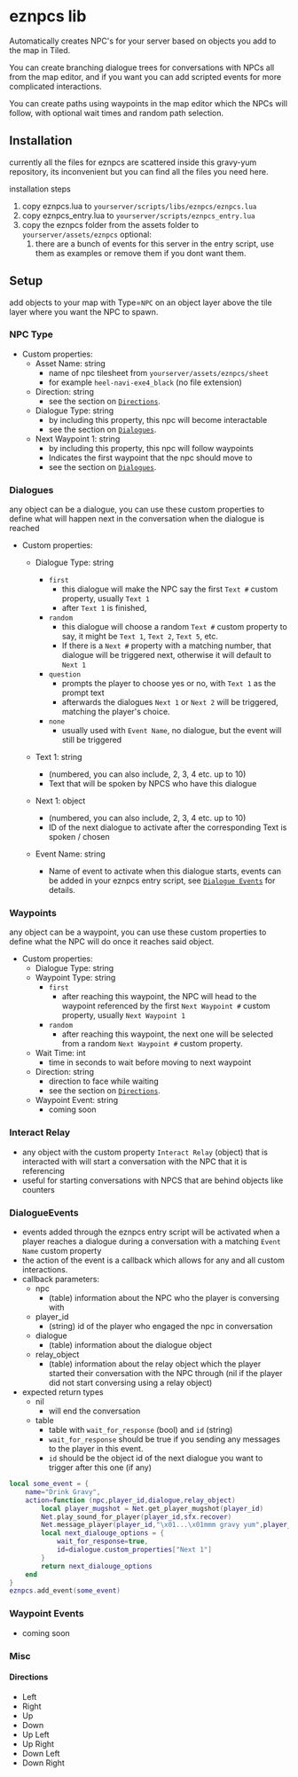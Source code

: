 # eznpcs lib

Automatically creates NPC's for your server based on objects you add to the map in Tiled.

You can create branching dialogue trees for conversations with NPCs all from the map editor, and if you want you can add scripted events for more complicated interactions.

You can create paths using waypoints in the map editor which the NPCs will follow, with optional wait times and random path selection.

## Installation
currently all the files for eznpcs are scattered inside this gravy-yum repository, its inconvenient but you can find all the files you need here.

installation steps
1. copy eznpcs.lua to `yourserver/scripts/libs/eznpcs/eznpcs.lua`
2. copy eznpcs_entry.lua to `yourserver/scripts/eznpcs_entry.lua`
3. copy the eznpcs folder from the assets folder to `yourserver/assets/eznpcs`
optional:
    1. there are a bunch of events for this server in the entry script, use them as examples or remove them if you dont want them.

## Setup
add objects to your map with Type=`NPC` on an object layer above the tile layer where you want the NPC to spawn.

### NPC Type
- Custom properties:
    - Asset Name: string
        - name of npc tilesheet from `yourserver/assets/eznpcs/sheet`
        - for example `heel-navi-exe4_black` (no file extension)
    - Direction: string
        - see the section on [`Directions`](#Directions).
    - Dialogue Type: string
        - by including this property, this npc will become interactable
        - see the section on [`Dialogues`](#Dialogues).
    - Next Waypoint 1: string
        - by including this property, this npc will follow waypoints
        - Indicates the first waypoint that the npc should move to
        - see the section on [`Dialogues`](#Dialogues).



### Dialogues
any object can be a dialogue, you can use these custom properties to define what will happen next in the conversation when the dialogue is reached
- Custom properties:
    - Dialogue Type: string
        - `first`
            - this dialogue will make the NPC say the first `Text #` custom property, usually `Text 1`
            - after `Text 1` is finished, 
        - `random`
            - this dialogue will choose a random `Text #` custom property to say, it might be `Text 1`, `Text 2`, `Text 5`, etc.
            - If there is a `Next #` property with a matching number, that dialogue will be triggered next, otherwise it will default to `Next 1`
        - `question`
            - prompts the player to choose yes or no, with `Text 1` as the prompt text
            - afterwards the dialogues `Next 1` or `Next 2` will be triggered, matching the player's choice.
        - `none`
            - usually used with `Event Name`, no dialogue, but the event will still be triggered
            
    - Text 1: string
        - (numbered, you can also include, 2, 3, 4 etc. up to 10)
        - Text that will be spoken by NPCS who have this dialogue
    - Next 1: object
        - (numbered, you can also include, 2, 3, 4 etc. up to 10)
        - ID of the next dialogue to activate after the corresponding Text is spoken / chosen
    - Event Name: string
        - Name of event to activate when this dialogue starts, events can be added in your eznpcs entry script, see [`Dialogue Events`](#DialogueEvents) for details.

### Waypoints
any object can be a waypoint, you can use these custom properties to define what the NPC will do once it reaches said object.
- Custom properties:
    - Dialogue Type: string
    - Waypoint Type: string
        - `first`
            - after reaching this waypoint, the NPC will head to the waypoint referenced by the first `Next Waypoint #` custom property, usually `Next Waypoint 1`
        - `random`
            - after reaching this waypoint, the next one will be selected from a random `Next Waypoint #` custom property.
    - Wait Time: int
        - time in seconds to wait before moving to next waypoint
    - Direction: string
        - direction to face while waiting
        - see the section on [`Directions`](#Directions).
    - Waypoint Event: string
        - coming soon


### Interact Relay
- any object with the custom property `Interact Relay` (object) that is interacted with will start a conversation with the NPC that it is referencing
- useful for starting conversations with NPCS that are behind objects like counters

### DialogueEvents
- events added through the eznpcs entry script will be activated when a player reaches a dialogue during a conversation with a matching `Event Name` custom property
- the action of the event is a callback which allows for any and all custom interactions.
- callback parameters:
    - npc
        - (table) information about the NPC who the player is conversing with
    - player_id
        - (string) id of the player who engaged the npc in conversation
    - dialogue
        - (table) information about the dialogue object
    - relay_object
        - (table) information about the relay object which the player started their conversation with the NPC through (nil if the player did not start conversing using a relay object)
- expected return types
    - nil
        - will end the conversation
    - table
        - table with `wait_for_response` (bool) and `id` (string)
        - `wait_for_response` should be true if you sending any messages to the player in this event.
        - `id` should be the object id of the next dialogue you want to trigger after this one (if any)
```lua
local some_event = {
    name="Drink Gravy",
    action=function (npc,player_id,dialogue,relay_object)
        local player_mugshot = Net.get_player_mugshot(player_id)
        Net.play_sound_for_player(player_id,sfx.recover)
        Net.message_player(player_id,"\x01...\x01mmm gravy yum",player_mugshot.texture_path,player_mugshot.animation_path)
        local next_dialouge_options = {
            wait_for_response=true,
            id=dialogue.custom_properties["Next 1"]
        }
        return next_dialouge_options
    end
}
eznpcs.add_event(some_event)
```
### Waypoint Events
- coming soon

### Misc
#### Directions
- Left
- Right
- Up
- Down
- Up Left
- Up Right
- Down Left
- Down Right